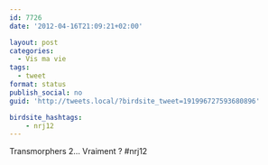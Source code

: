 ```yaml
---
id: 7726
date: '2012-04-16T21:09:21+02:00'

layout: post
categories:
  - Vis ma vie
tags:
  - tweet
format: status
publish_social: no
guid: 'http://tweets.local/?birdsite_tweet=191996727593680896'

birdsite_hashtags:
    - nrj12
---
```


Transmorphers 2… Vraiment ? #nrj12